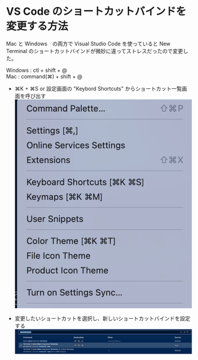 #  VS Code のショートカットバインドを変更する方法


Mac と Windows　の両方で Visual Studio Code を使っていると New Terminal のショートカットバインドが微妙に違ってストレスだったので変更した。

Windows : ctl + shift + @ <br>
Mac     : command(⌘) + shift + @

- ⌘K + ⌘S or 設定画面の "Keybord Shortcuts" からショートカット一覧画面を呼び出す
![setting.png](/img/2021/Feb/vscode/setting.png)

- 変更したいショートカットを選択し、新しいショートカットバインドを設定する
![KeyboardShortcuts.png](/img/2021/Feb/vscode/KeyboardShortcuts.png)